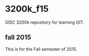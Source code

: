 # 3200k_f15
GISC 3200k repository for learning GIT.

## fall 2015
This is for the Fall semester of 2015.

